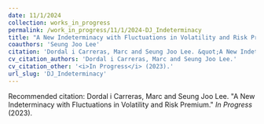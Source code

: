 ```yaml
---
date: 11/1/2024
collection: works_in_progress
permalink: /work_in_progress/11/1/2024-DJ_Indeterminacy
title: "A New Indeterminacy with Fluctuations in Volatility and Risk Premium"
coauthors: 'Seung Joo Lee'
citation: 'Dordal i Carreras, Marc and Seung Joo Lee. &quot;A New Indeterminacy with Fluctuations in Volatility and Risk Premium.&quot;  <i>In Progress</i> (2023).'
cv_citation_authors: 'Dordal i Carreras, Marc and Seung Joo Lee.'
cv_citation_other: '<i>In Progress</i> (2023).'
url_slug: 'DJ_Indeterminacy'
---
```



Recommended citation: Dordal i Carreras, Marc and Seung Joo Lee. "A New Indeterminacy with Fluctuations in Volatility and Risk Premium."  <i>In Progress</i> (2023).